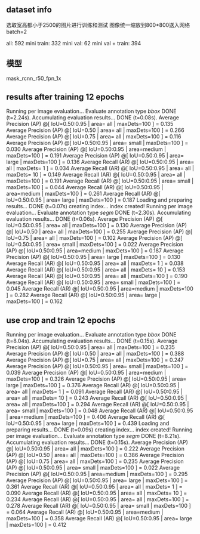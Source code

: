 
## dataset info
选取宽高都小于2500的图片进行训练和测试
图像统一缩放到800*800送入网络
batch=2

all: 592
mini train: 332
mini val: 62
mini val + train: 394

## 模型
mask_rcnn_r50_fpn_1x

## results after training 12 epochs

Running per image evaluation...
Evaluate annotation type *bbox*
DONE (t=2.24s).
Accumulating evaluation results...
DONE (t=0.08s).
 Average Precision  (AP) @[ IoU=0.50:0.95 | area=   all | maxDets=100 ] = 0.135
 Average Precision  (AP) @[ IoU=0.50      | area=   all | maxDets=100 ] = 0.266
 Average Precision  (AP) @[ IoU=0.75      | area=   all | maxDets=100 ] = 0.116
 Average Precision  (AP) @[ IoU=0.50:0.95 | area= small | maxDets=100 ] = 0.030
 Average Precision  (AP) @[ IoU=0.50:0.95 | area=medium | maxDets=100 ] = 0.191
 Average Precision  (AP) @[ IoU=0.50:0.95 | area= large | maxDets=100 ] = 0.136
 Average Recall     (AR) @[ IoU=0.50:0.95 | area=   all | maxDets=  1 ] = 0.034
 Average Recall     (AR) @[ IoU=0.50:0.95 | area=   all | maxDets= 10 ] = 0.149
 Average Recall     (AR) @[ IoU=0.50:0.95 | area=   all | maxDets=100 ] = 0.191
 Average Recall     (AR) @[ IoU=0.50:0.95 | area= small | maxDets=100 ] = 0.044
 Average Recall     (AR) @[ IoU=0.50:0.95 | area=medium | maxDets=100 ] = 0.261
 Average Recall     (AR) @[ IoU=0.50:0.95 | area= large | maxDets=100 ] = 0.187
Loading and preparing results...
DONE (t=0.07s)
creating index...
index created!
Running per image evaluation...
Evaluate annotation type *segm*
DONE (t=2.30s).
Accumulating evaluation results...
DONE (t=0.06s).
 Average Precision  (AP) @[ IoU=0.50:0.95 | area=   all | maxDets=100 ] = 0.130
 Average Precision  (AP) @[ IoU=0.50      | area=   all | maxDets=100 ] = 0.255
 Average Precision  (AP) @[ IoU=0.75      | area=   all | maxDets=100 ] = 0.102
 Average Precision  (AP) @[ IoU=0.50:0.95 | area= small | maxDets=100 ] = 0.022
 Average Precision  (AP) @[ IoU=0.50:0.95 | area=medium | maxDets=100 ] = 0.187
 Average Precision  (AP) @[ IoU=0.50:0.95 | area= large | maxDets=100 ] = 0.130
 Average Recall     (AR) @[ IoU=0.50:0.95 | area=   all | maxDets=  1 ] = 0.038
 Average Recall     (AR) @[ IoU=0.50:0.95 | area=   all | maxDets= 10 ] = 0.153
 Average Recall     (AR) @[ IoU=0.50:0.95 | area=   all | maxDets=100 ] = 0.190
 Average Recall     (AR) @[ IoU=0.50:0.95 | area= small | maxDets=100 ] = 0.045
 Average Recall     (AR) @[ IoU=0.50:0.95 | area=medium | maxDets=100 ] = 0.282
 Average Recall     (AR) @[ IoU=0.50:0.95 | area= large | maxDets=100 ] = 0.162 

## use crop and train 12 epochs
Running per image evaluation...
Evaluate annotation type *bbox*
DONE (t=8.04s).
Accumulating evaluation results...
DONE (t=0.15s).
 Average Precision  (AP) @[ IoU=0.50:0.95 | area=   all | maxDets=100 ] = 0.235
 Average Precision  (AP) @[ IoU=0.50      | area=   all | maxDets=100 ] = 0.388
 Average Precision  (AP) @[ IoU=0.75      | area=   all | maxDets=100 ] = 0.247
 Average Precision  (AP) @[ IoU=0.50:0.95 | area= small | maxDets=100 ] = 0.039
 Average Precision  (AP) @[ IoU=0.50:0.95 | area=medium | maxDets=100 ] = 0.326
 Average Precision  (AP) @[ IoU=0.50:0.95 | area= large | maxDets=100 ] = 0.376
 Average Recall     (AR) @[ IoU=0.50:0.95 | area=   all | maxDets=  1 ] = 0.091
 Average Recall     (AR) @[ IoU=0.50:0.95 | area=   all | maxDets= 10 ] = 0.243
 Average Recall     (AR) @[ IoU=0.50:0.95 | area=   all | maxDets=100 ] = 0.294
 Average Recall     (AR) @[ IoU=0.50:0.95 | area= small | maxDets=100 ] = 0.048
 Average Recall     (AR) @[ IoU=0.50:0.95 | area=medium | maxDets=100 ] = 0.406
 Average Recall     (AR) @[ IoU=0.50:0.95 | area= large | maxDets=100 ] = 0.439
Loading and preparing results...
DONE (t=0.09s)
creating index...
index created!
Running per image evaluation...
Evaluate annotation type *segm*
DONE (t=8.21s).
Accumulating evaluation results...
DONE (t=0.15s).
 Average Precision  (AP) @[ IoU=0.50:0.95 | area=   all | maxDets=100 ] = 0.222
 Average Precision  (AP) @[ IoU=0.50      | area=   all | maxDets=100 ] = 0.386
 Average Precision  (AP) @[ IoU=0.75      | area=   all | maxDets=100 ] = 0.235
 Average Precision  (AP) @[ IoU=0.50:0.95 | area= small | maxDets=100 ] = 0.022
 Average Precision  (AP) @[ IoU=0.50:0.95 | area=medium | maxDets=100 ] = 0.295
 Average Precision  (AP) @[ IoU=0.50:0.95 | area= large | maxDets=100 ] = 0.361
 Average Recall     (AR) @[ IoU=0.50:0.95 | area=   all | maxDets=  1 ] = 0.090
 Average Recall     (AR) @[ IoU=0.50:0.95 | area=   all | maxDets= 10 ] = 0.234
 Average Recall     (AR) @[ IoU=0.50:0.95 | area=   all | maxDets=100 ] = 0.278
 Average Recall     (AR) @[ IoU=0.50:0.95 | area= small | maxDets=100 ] = 0.064
 Average Recall     (AR) @[ IoU=0.50:0.95 | area=medium | maxDets=100 ] = 0.358
 Average Recall     (AR) @[ IoU=0.50:0.95 | area= large | maxDets=100 ] = 0.412
